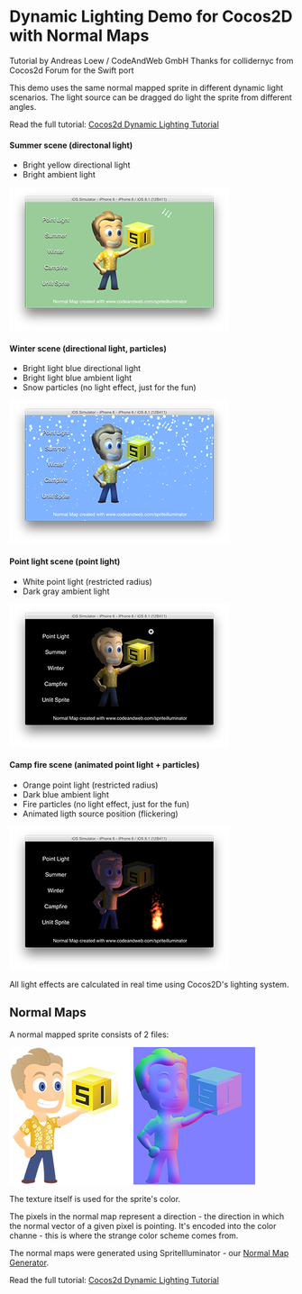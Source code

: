 # Dynamic Lighting Demo for Cocos2D with Normal Maps

Tutorial by Andreas Loew / CodeAndWeb GmbH
Thanks for collidernyc from Cocos2d Forum for the Swift port

This demo uses the same normal mapped sprite in different dynamic light scenarios.
The light source can be dragged do light the sprite from different angles.

Read the full tutorial: [Cocos2d Dynamic Lighting Tutorial](https://www.codeandweb.com/blog/2015/03/17/cocos2d-dynamic-lighting-tutorial)

#### Summer scene (directonal light)

* Bright yellow directional light
* Bright ambient light

![Normal Mapped Sprite with 2D Dynamic Lighting, Directional Light](images/normal-mapped-sprite-directional-light-1.png)

#### Winter scene (directional light, particles)

* Bright light blue directional light
* Bright light blue ambient light
* Snow particles (no light effect, just for the fun)

![Normal Mapped Sprite with 2D Dynamic Lighting, Directional Light and some Particles](images/normal-mapped-sprite-directional-light-2.png)

#### Point light scene (point light)

* White point light (restricted radius)
* Dark gray ambient light

![Normal Mapped Sprite with 2D Dynamic Lighting, Point Light Source](images/normal-mapped-sprite-point-light-1.png)

#### Camp fire scene (animated point light + particles)

* Orange point light (restricted radius)
* Dark blue ambient light
* Fire particles (no light effect, just for the fun)
* Animated ligth source position (flickering)

![Normal Mapped Sprite with 2D Dynamic Lighting, Point Light, Fire Particle Emitter](images/normal-mapped-sprite-point-light-2.png)


All light effects are calculated in real time using Cocos2D's lighting system.


## Normal Maps

A normal mapped sprite consists of 2 files:

![Normal Mapped Sprite: Sprite's Texture](images/character-with-si-logo.png)
![Normal Mapped Sprite: Sprite's Normal Map](images/character-with-si-logo_n.png)

The texture itself is used for the sprite's color. 

The pixels in the normal map represent a direction - the direction in which the normal vector of a given pixel is pointing. It's encoded into the color channe - this is where the strange color scheme comes from.

The normal maps were generated using SpriteIlluminator - our [Normal Map Generator](https://www.codeandweb.com/normal-map-generator).

Read the full tutorial: [Cocos2d Dynamic Lighting Tutorial](https://www.codeandweb.com/blog/2015/03/17/cocos2d-dynamic-lighting-tutorial)


